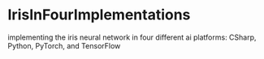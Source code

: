 # IrisInFourImplementations
implementing the iris neural network in four different ai platforms: CSharp, Python, PyTorch, and TensorFlow

